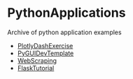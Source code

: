 # PythonApplications
Archive of python application examples

* [PlotlyDashExercise](./PlotlyDashExercise)
* [PyGUIDevTemplate](./PyGUIDevTemplate)
* [WebScraping](./WebScraping)
* [FlaskTutorial](./FlaskTutorial)